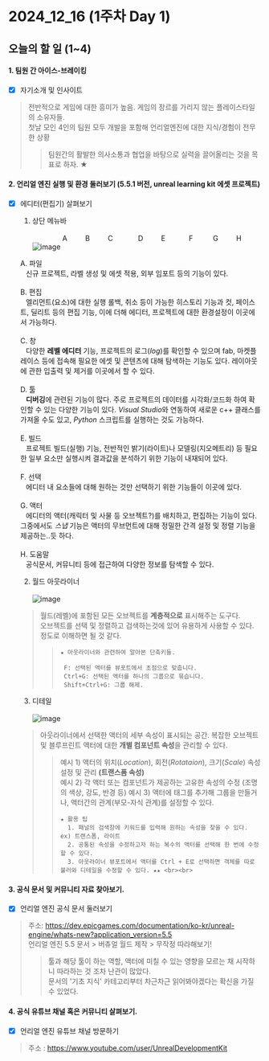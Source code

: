 # 2024_12_16 (1주차 Day 1)

## 오늘의 할 일 (1~4)
#### 1. 팀원 간 아이스-브레이킹 <br>
- [x] 자기소개 및 인사이트
> 전반적으로 게임에 대한 흥미가 높음. 게임의 장르를 가리지 않는 플레이스타일의 소유자들. <br>
> 첫날 모인 4인의 팀원 모두 개발을 포함해 언리얼엔진에 대한 지식/경험이 전무한 상황 <br>
> > 팀원간의 활발한 의사소통과 협업을 바탕으로 실력을 끌어올리는 것을 목표로 하자. ★

#### 2. 언리얼 엔진 실행 및 환경 둘러보기 (5.5.1 버전, unreal learning kit 에셋 프로젝트) <br>
- [x] 에디터(편집기) 살펴보기 <br>
  1) 상단 메뉴바 <br><br>
    &emsp;&emsp;&emsp;&emsp; A  &emsp;&emsp; B &emsp;&emsp; C &emsp;&emsp;&emsp; D &emsp;&emsp; E &emsp;&emsp;&ensp;&nbsp; F &emsp;&emsp;&nbsp; G &emsp;&emsp; H <br>
  ![image](https://github.com/user-attachments/assets/9ad4c328-9a52-498d-88d7-4e556c8e9f7c)

    A. 파일 <br>
    &ensp; 신규 프로젝트, 라벨 생성 및 에셋 적용, 외부 임포트 등의 기능이 있다. <br><br>
    B. 편집 <br>
    &ensp; 엘리먼트(요소)에 대한 실행 롤백, 취소 등이 가능한 히스토리 기능과 컷, 페이스트, 딜리트 등의 편집 기능, 이에 더해 에디터, 프로젝트에 대한 환경설정이 이곳에서 가능하다. <br><br>
    C. 창 <br> 
    &ensp; 다양한 **레벨 에디터** 기능, 프로젝트의 로그(*log*)를 확인할 수 있으며 fab, 마켓플레이스 등에 접속해 필요한 에셋 및 콘텐츠에 대해 탐색하는 기능도 있다. 레이아웃에 관한 입출력 및 제거를 이곳에서 할 수 있다. <br><br>
    D. 툴 <br>
    &ensp; **디버깅**에 관련된 기능이 많다. 주로 프로젝트의 데이터를 시각화/코드화 하여 확인할 수 있는 다양한 기능이 있다. *Visual Studio*와 연동하여 새로운 c++ 클래스를 가져올 수도 있고, *Python* 스크립트를 실행하는 것도 가능하다. <br><br>
    E. 빌드 <br>
    &ensp; 프로젝트 빌드(실행) 기능, 전반적인 밝기(라이트)나 모델링(지오메트리) 등 필요한 일부 요소만 실행시켜 결과값을 분석하기 위한 기능이 내재되어 있다. <br><br>
    F. 선택 <br>
    &ensp; 에디터 내 요소들에 대해 원하는 것만 선택하기 위한 기능들이 이곳에 있다. <br><br>
    G. 액터 <br>
    &ensp; 에디터의 액터(캐릭터 및 사물 등 오브젝트?)를 배치하고, 편집하는 기능이 있다. 그중에서도 *스냅* 기능은 액터의 무브먼트에 대해 정밀한 간격 설정 및 정렬 기능을 제공하는..듯 하다. <br><br>
    H. 도움말 <br>
    &ensp; 공식문서, 커뮤니티 등에 접근하여 다양한 정보를 탐색할 수 있다. <br>

  2) 월드 아웃라이너 <br><br>
  ![image](https://github.com/user-attachments/assets/fced11a8-e083-4bd1-8a30-8f07ade484c1)

  > 월드(레벨)에 포함된 모든 오브젝트를 **계층적으로** 표시해주는 도구다. <br>
  > 오브젝트를 선택 및 정렬하고 검색하는것에 있어 유용하게 사용할 수 있다. 정도로 이해하면 될 것 같다. <br>
  > > ```
  > > ★ 아웃라이너와 관련하여 알아본 단축키들.
  > > 
  > >  F: 선택된 액터를 뷰포트에서 초점으로 맞춥니다.
  > >  Ctrl+G: 선택된 액터를 하나의 그룹으로 묶습니다.
  > >  Shift+Ctrl+G: 그룹 해제.
  > > ```
  
  3) 디테일 <br><br>
  ![image](https://github.com/user-attachments/assets/8b70bb33-e3e7-4a27-a66a-f7b973f02a43)

  > 아웃라이너에서 선택한 액터의 세부 속성이 표시되는 공간.
  > 복잡한 오브젝트 및 블루프린트 액터에 대한 **개별 컴포넌트 속성**을 관리할 수 있다.
  > > 예시 1) 액터의 위치(*Location*), 회전(*Rotataion*), 크기(*Scale*) 속성 설정 및 관리 **(트랜스폼 속성)** <br>
  > > 예시 2) 각 액터 또는 컴포넌트가 제공하는 고유한 속성의 수정 (조명의 색상, 강도, 반경 등)
  > > 예시 3) 액터에 태그를 추가해 그룹을 만들거나, 액터간의 관계(부모-자식 관계)를 설정할 수 있다.
  > > ```
  > > ★ 활용 팁
  > >   1. 패널의 검색창에 키워드를 입력해 원하는 속성을 찾을 수 있다. ex) 트랜스폼, 라이트
  > >   2. 공통된 속성을 수정하고자 하는 복수의 액터를 선택해 한 번에 수정할 수 있다.
  > >   3. 아웃라이너 뷰포트에서 액터를 Ctrl + E로 선택하면 객체를 따로 불러와 디테일을 수정할 수 있다. ★★ <br><br>

#### 3. 공식 문서 및 커뮤니티 자료 찾아보기. <br>
- [x] 언리얼 엔진 공식 문서 둘러보기
> 주소: https://dev.epicgames.com/documentation/ko-kr/unreal-engine/whats-new?application_version=5.5 <br>
> 언리얼 엔진 5.5 문서 > 버츄얼 월드 제작 > 무작정 따라해보기!
> > 툴과 해당 툴이 하는 역할, 액터에 미칠 수 있는 영향을 모르는 채 시작하니 따라하는 것 조차 난관이 많았다. <br>
> > 문서의 '기초 지식' 카테고리부터 차근차근 읽어봐야겠다는 확신을 가질 수 있었다.

#### 4. 공식 유튜브 채널 혹은 커뮤니티 살펴보기. <br>
- [x] 언리얼 엔진 유튜브 채널 방문하기
> 주소 : https://www.youtube.com/user/UnrealDevelopmentKit
